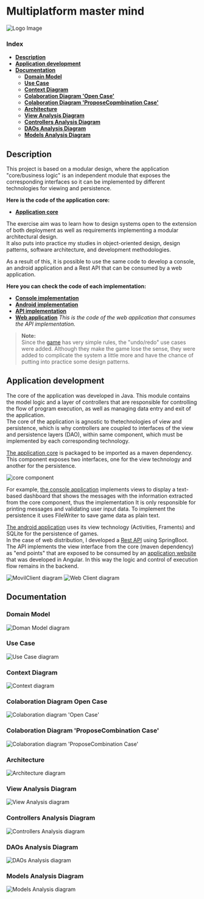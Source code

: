 # Multiplatform master mind


![Logo Image](.\docs\presentation\master_mind_logo.svg)
### Index
- **[Description](#description)**
- **[Application development](#application-development)**
- **[Documentation](#documentation)**
  - **[Domain Model](#domain-model)**
  - **[Use Case](#use-case)**
  - **[Context Diagram](#context-diagram)**
  - **[Colaboration Diagram 'Open Case'](#colaboration-diagram-open-case)**
  - **[Colaboration Diagram 'ProposeCopmbination Case'](#colaboration-diagram-proposecombination-case)**
  - **[Architecture](#architecture)**
  - **[View Analysis Diagram](#view-analysis-diagram)**
  - **[Controllers Analysis Diagram](#controllers-analysis-diagram)**
  - **[DAOs Analysis Diagram](#daos-analysis-diagram)**
  - **[Models Analysis Diagram](#models-analysis-diagram)**

## Description

This project is based on a modular design, where the application "core/business logic" is an independent module that exposes the corresponding interfaces so it can be implemented by different technologies for viewing and persistence.

**Here is the code of the application core:**
- **[Application core](https://github.com/PacoMorando/master-mind-core)**

The exercise aim was to learn how to design systems open to the extension of both deployment as well as requirements implementing a modular architectural design.  
It also puts into practice my studies in object-oriented design, design patterns, software architecture, and development methodologies.

As a result of this, it is possible to use the same code to develop a console, an android application and a Rest API that can be consumed by a web application.

**Here you can check the code of each implementation:**  
- **[Console implementation](https://github.com/PacoMorando/master-mind-console)**
- **[Android implementation](https://github.com/PacoMorando/master-mind-android)**
- **[API  implementation](https://github.com/PacoMorando/master-mind-api)**
- **[Web application](https://github.com/PacoMorando/master-mind-web)** *This is the code of the web application that consumes the API implementation.*

>**Note:**  
Since the  [game](https://es.wikipedia.org/wiki/Mastermind)  has very simple rules, the "undo/redo" use cases were added. Although they make the game lose the sense, they were added to complicate the system a little more and have the chance of putting into practice some design patterns.

## Application development

The core of the application was developed in Java. This module contains the model logic and a layer of controllers that are responsible for controlling the flow of program execution, as well as managing data entry and exit of the application.  
The core of the application is agnostic to thetechnologies of view and persistence, which is why controllers are coupled to interfaces of the view and persistence layers (DAO), within same component, which must be implemented by each corresponding technology.

[The application core](https://github.com/PacoMorando/master-mind-core)  is packaged to be imported as a maven dependency.  
This component exposes two interfaces, one for the view technology and another for the persistence.



![core component](.\docs\presentation\master_mind_core_component.svg)

For example, [the console application](https://github.com/PacoMorando/master-mind-console)  implements views to display a text-based dashboard that shows the messages with the information extracted from the core component, thus the implementation It is only responsible for printing messages and validating user input data. To implement the persistence it uses FileWriter to save game data as plain text.

[The android application](https://github.com/PacoMorando/master-mind-android) uses its view technology (Activities, Framents) and SQLite for the persistence of games.  
In the case of web distribution, I developed a [Rest API](https://github.com/PacoMorando/master-mind-api) using SpringBoot. The API implements the view interface from the core (maven dependency) as "end points" that are exposed to be consumed by an [application website](https://github.com/PacoMorando/master-mind-web) that was developed in Angular. In this way the logic and control of execution flow remains in the backend.

![MovilClient diagram](.\docs\presentation\master_mind_movil_client.svg)
![Web Client diagram](.\docs\presentation\master_mind_web_client.svg)

## Documentation


### Domain Model
![Doman Model diagram](.\docs\core\domain_model\domain-mode-core.svg)


### Use Case
![Use Case diagram](.\docs\core\use_case\use-case-core.svg)


### Context Diagram
![Context diagram](.\docs\core\context\context-core.svg)


### Colaboration Diagram Open Case
![Colaboration diagram 'Open Case'](.\docs\core\colaboration-open\colaboration-propose-combination-core.svg)


### Colaboration Diagram 'ProposeCombination Case'
![Colaboration diagram 'ProposeCombination Case'](.\docs\core\colaboration_propose_combination\colaboration-propose-combination-core.svg)


### Architecture
![Architecture diagram](.\docs\core\architecture-analysis\analysis-architecture-core.svg)


### View Analysis Diagram
![View Analysis diagram](.\docs\core\architecture-views-analysis\analysis-views-core.svg)


### Controllers Analysis Diagram
![Controllers Analysis diagram](.\docs\core\architecture-controllers-analysis\analysis-controllers-core.svg)


### DAOs Analysis Diagram
![DAOs Analysis diagram](.\docs\core\architecture-dao-analysis\analysis-dao-core.svg)


### Models Analysis Diagram
![Models Analysis diagram](.\docs\core\architecture-models-analysis\analysis-models-core.svg)